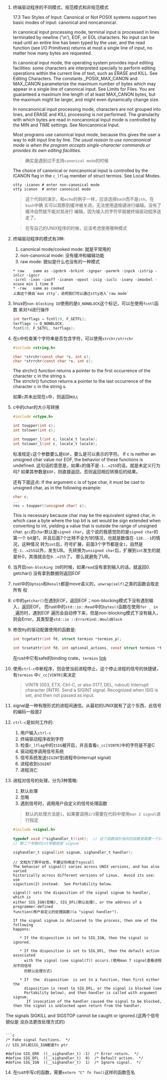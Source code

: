 1. 终端驱动程序的不同模式，规范模式和非规范模式
   
   17.3 Two Styles of Input: Canonical or Not
   POSIX systems support two basic modes of input: canonical and noncanonical.

   In canonical input processing mode, terminal input is processed in lines 
   terminated by newline ('\n'), EOF, or EOL characters. No input can be 
   read until an entire line has been typed by the user, and the read function 
   (see I/O Primitives) returns at most a single line of input, no matter how 
   many bytes are requested.

   In canonical input mode, the operating system provides input editing facilities:
   some characters are interpreted specially to perform editing operations within 
   the current line of text, such as ERASE and KILL. See Editing Characters.
   The constants _POSIX_MAX_CANON and MAX_CANON parameterize the maximum number 
   of bytes which may appear in a single line of canonical input. See Limits for 
   Files. You are guaranteed a maximum line length of at least MAX_CANON bytes, 
   but the maximum might be larger, and might even dynamically change size.

   In noncanonical input processing mode, characters are not grouped into lines, 
   and ERASE and KILL processing is not performed. The granularity with which bytes 
   are read in noncanonical input mode is controlled by the MIN and TIME settings. 
   See Noncanonical Input.

   Most programs use canonical input mode, because this gives the user a way to 
   edit input line by line. *The usual reason to use noncanonical mode is when the 
   program accepts single-character commands or provides its own editing facilities.*

   > 确实是遇到过不支持`canonical mode`的时候

   The choice of canonical or noncanonical input is controlled by the ICANON flag 
   in the `c_lflag` member of struct termios. See Local Modes.

   ```shell
   stty -icanon # enter non-canonical mode
   stty icanon  # enter canonical mode
   ```
  
   > 这个代码的演示，和`echo`的例子一样，应该选择`bash`而不是`zsh`。在`bash`中确
   实可以观察到缓冲被关闭，无法使用退格键进行编辑。没有了缓冲自然就不能对其进行
   编辑，因为输入的字符早就被终端驱动程序送走了。
    
   > 在写自己的UNIX程序的时候，应该考虑使用哪种模式

2. 终端驱动程序的模式有3种:

   1. canonical mode/cooked mode: 就是平常用的
   2. non-canonical mode: 没有缓冲和编辑功能
   3. raw mode: 貌似是什么也没有的一种模式

   ```
   * raw    same as -ignbrk -brkint -ignpar -parmrk -inpck -istrip -inlcr -igncr 
   -icrnl -ixon -ixoff -icanon -opost -isig -iuclc -ixany -imaxbel -xcase min 1 time 0
   * -raw   same as cooked
   上面这个摘自`man stty`，说明我们可以通过stty进入`raw mode`
   ```

3. linux的`non-blocking IO`使用的是`O_NONBLOCK`这个标记，可以在使用`fcntl`函数
   来对`fd`进行操作
   
   ```c
   int terflags = fcntl(0, F_GETFL);
   terflags |= O_NONBLOCK;
   fcntl(0, F_SETFL, terflags);
   ``` 

4. 在c中检查某个字符串是否包含字符，可以使用`strchr/strrchr`

   ```c
   #include <string.h>

   char *strchr(const char *s, int c);
   char *strrchr(const char *s, int c);
   ```
   The strchr() function returns a pointer to the first occurrence of the character c in the string s.  
   The strrchr() function returns a pointer to the last occurrence of the character c in the string s.
    
   如果`c`并未出现在`s`中，则返回`NULL`

5. c中的char的大小写转换

   ```c
   #include <ctype.h>

   int toupper(int c);
   int tolower(int c);

   int toupper_l(int c, locale_t locale);
   int tolower_l(int c, locale_t locale);
   ```
   
   标准规定`c`这个参数要么是`EOF`，要么是可以表示的字符。
   If c is neither an unsigned char value nor EOF, the behavior of these 
   functions is undefined.
   这句话的意思是，如果`c`的值不是`-1..=255`的话，就是未定义行为吗? 
   如果其参数是`EOF`，则直接返回，否则返回相应转换后的结果。

   还有下面这点: 
   If the argument c is of type char, it must be cast to unsigned char, as in 
   the following example:

   ```c
   char c;
   ...
   res = toupper((unsigned char) c);
   ```
   This is necessary because char may be the equivalent signed char, in which 
   case a byte where the top bit is set would be sign extended when converting 
   to int, yielding a value  that  is  outside  the range of unsigned char.
   `gcc`的`char`默认是`signed char`，这个说的我感觉防的是`signed char`的第一个
   bit是1，并且后面7个比特不全为1的情况，也就是数值在`-128..-1`的情况，这种情况
   转为`int`后，符号扩展，前面3个字节都是全`1`，自然是在`-1..=255`以外，发生UB。
   先转换为`unsigned char`后，扩展到`int`发生的就是补0，其值就会在`0..=255`了。
   那么就避免了UB。

6. 当开启`non-blocking IO`的时候，如果`read`没有拿到输入的话，就返回0. getchar()
   没有拿到数据则返回EOF

7. rust中的`Optoin`和`Result`都是move语义的，`unwrap(self)`之类的函数会取走所有
   权

8. c中的`getchar()`在遇到EOF，返回EOF；non-blocking模式下没有遇到输入，返回EOF。
   而rust中的`std::io::Read`中的`bytes()`函数在使用`for _ in _`遍历时，遇到EOF
   遍历会自动停下来，但是non-blocking模式下没有输入，则会Error，其类型是`std::io
   ::ErrorKind::WouldBlock`

9. 修改tty的驱动配置使用的函数是: 

   ```c
   int tcgetattr(int fd, struct termios *termios_p);

   int tcsetattr(int fd, int optional_actions, const struct termios *termios_p);
   ```

   在rust中它有safe的binding crate，`termios` [link](https://crates.io/crates/termios)

10. 使用`ctrl-c`中断程序，则会使当前进程停止，这个停止进程的信号的快捷键，有`termios`
    中`c_cc[VINTR]`来决定
  
    > VINTR  (003, ETX, Ctrl-C, or also 0177, DEL, rubout) Interrupt character (INTR).
    Send a SIGINT signal.  Recognized when ISIG is set, and then not passed as input.

11. signal是一种有限形式的进程间通信。从最初的UNIX就有了这个东西，此信号的编码一般是2

12. `ctrl-c`是如何工作的:
    1. 用户输入`ctrl-c`
    2. 终端驱动程序收到字符
    3. 检查`c_lflag`中的`ISIG`被开启，并且查看`c_cc[VINTR]`中的字符是不是C
    4. 驱动程序调用信号系统
    5. 信号系统发送`SIGINT`到进程中(interrupt signal)
    6. 进程收到`SIGINT`
    7. 进程消亡

13. 进程对信号的处理，分为3种策略:
    1. 默认处理
    2. 忽略
    3. 遇到信号时，调用用户自定义的信号处理函数


    > 默认的处理方法是`1`，如果要调用`2/3`需要在代码中使用`man 2 signal`进行指定
   
    ```c
    #include <signal.h>
 
    typedef void (*sighandler_t)(int);  // 这个函数指针指向的函数是需要一个int，返回void
    // 第二个参数的int参数就是`signum`
 
    sighandler_t signal(int signum, sighandler_t handler);
    ``` 

    ```
    // 文档为了跨平台性，不建议你用这个syscall
    The behavior of signal() varies across UNIX versions, and has also varied 
    historically across different versions of Linux.  Avoid its use: use 
    sigaction(2) instead.  See Portability below.

    signal() sets the disposition of the signal signum to handler, which is 
    either SIG_IGN(忽略), SIG_DFL(默认处理), or the address of a programmer-defined
    function(用户自定义的处理函数)(a "signal handler").

    If the signal signum is delivered to the process, then one of the following 
    happens:

       * If the disposition is set to SIG_IGN, then the signal is ignored.

       * If the disposition is set to SIG_DFL, then the default action associated 
         with the signal (see signal(7)) occurs.(使用man 7 signal查看进程对不同信号
         的默认处理方式)

       * If  the  disposition  is set to a function, then first either the
         disposition is reset to SIG_DFL, or the signal is blocked (see 
         Portability below), and then handler is called with argument signum.
          If invocation of the handler caused the signal to be blocked, then the signal is unblocked upon return from the handler.

   The signals SIGKILL and SIGSTOP cannot be caught or ignored.(这两个信号貌似是
   没办法更改处理方式的)
   ```

   ```c
   /* Fake signal functions.  */
   // SIG_DFL和SIG_IGN都是fn ptr

   #define SIG_ERR  ((__sighandler_t) -1)  /* Error return.  */
   #define SIG_DFL  ((__sighandler_t)  0)  /* Default action.  */
   #define SIG_IGN  ((__sighandler_t)  1)  /* Ignore signal.  */
   ```
14. 在rust中写c的函数，需要`extern "C" fn foo()`这样的函数签名
